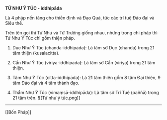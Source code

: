 **TỨ NHƯ Ý TÚC - iddhipāda**

Là 4 pháp nền tảng cho thiền định và Đạo Quả, tức các trí tuệ Đáo đại và Siêu thế.

Trên tên gọi thì Tứ Như và Tứ Trưởng giống nhau, nhưng trong chi pháp thì Tứ Như Ý Túc chỉ gồm thiện pháp.

1. Dục Như Ý Túc (chanda-iddhipāda): Là tâm sở Dục (chanda) trong 21 tâm thiện (kusalacitta).

2. Cần Như Ý Túc (viriya-iddhipāda): Là tâm sở Cần (viriya) trong 21 tâm thiện.

3. Tâm Như Ý Túc (citta-iddhipāda): Là 21 tâm thiện gồm 8 tâm Đại thiện, 9 tâm Đáo đại và 4 tâm thánh đạo.

4. Thẩm Như Ý Túc (vimaṃsā-iddhipāda): Là tâm sở Trí Tuệ (paññā) trong 21 tâm trên.
![[Tứ như ý túc.png]]
---
[[Bốn Pháp]]